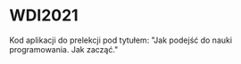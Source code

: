 # WDI2021
Kod aplikacji do prelekcji pod tytułem: "Jak podejść do nauki programowania. Jak zacząć."
